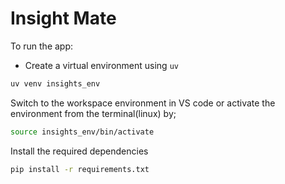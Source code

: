 # Insight Mate

To run the app:

- Create a virtual environment using `uv`

```bash
uv venv insights_env
```

Switch to the workspace environment in VS code or activate the environment from the terminal(linux) by;

```bash
source insights_env/bin/activate
```

Install the required dependencies

```bash
pip install -r requirements.txt
```
